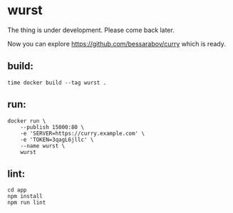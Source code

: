 # wurst

The thing is under development. Please come back later.

Now you can explore https://github.com/bessarabov/curry which is ready.

## build:

    time docker build --tag wurst .

## run:

    docker run \
        --publish 15000:80 \
        -e 'SERVER=https://curry.example.com' \
        -e 'TOKEN=3qagL6jllc' \
        --name wurst \
        wurst

## lint:

    cd app
    npm install
    npm run lint
